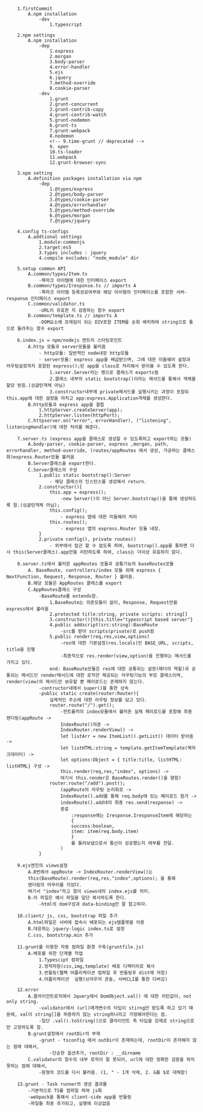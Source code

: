         1.firstCommit
            A.npm installation
                -dev
                    1.typescript
        
        2.npm settings
            A.npm installation
                -dep
                    1.express
                    2.morgan
                    3.body-parser
                    4.error-handler
                    5.ejs
                    6.jquery
                    7.method-override
                    8.cookie-parser
                -dev
                    1.grunt
                    2.grunt-concurrent
                    3.grunt-contrib-copy
                    4.grunt-contrib-watch
                    5.grunt-nodemon
                    6.grunt-ts
                    7.grunt-webpack
                    8.nodemon
                    <!-- 9.time-grunt // deprecated -->
                    9. open
                    10.ts-loader
                    11.webpack
                    12.grunt-browser-sync
        
        3.npm setting
            A.definition packages installation via npm
                -dep
                    1.@types/express
                    2.@types/body-parser
                    3.@types/cookie-parser
                    4.@types/errorhandler
                    5.@types/method-override
                    6.@types/morgan
                    7.@types/jquery
        
        4.config ts-configs
            A.addtional settings
                1.module:commonjs
                2.target:es5
                3.types includes : jquery
                4.compile excludes: "node_module" dir

        5.setup common API
            A.common/types/Item.ts
                -북마크 아이템에 대한 인터페이스 export
            B.common/types/Iresponse.ts // imports A
                -북마크 아이템 등록성공여부와 해당 아이템의 인터페이스를 포함한 서버-response 인터페이스 export
            C.common/validator.ts
                -URL이 유효한 지 검증하는 함수 export
            D.common/template.ts // imports A
                -DOM요소에 프레임이 되는 DIV포함 ITEM을 순회 배치하여 string으로 통으로 돌려주는 함수 export

        6.index.js = npm/nodejs 엔트리 스타팅포인트
            A.http 모듈과 server모듈을 불러옴
                - http모듈: 일반적인 node내장 http모듈
                - server모듈: express app을 배급받으며, 그에 대한 미들웨어 설정과 라우팅설정까지 포함된 express();된 app을 class로 처리해서 받아올 수 있도록 한다.
                    1.server.Server라는 명으로 클래스가 exports됨
                    2.클래스 내부의 static bootstrap()이라는 매서드를 통해서 객체를 할당 받음.(싱글턴객체 아님)
                    3.constructor내부에 private메서드를 실행시키는 과정이 포함되 this.app에 대한 설정을 마치고 app:express.Application객체를 생성한다.
            B.http모듈과 express app을 결합
                1.httpServer.createServer(app);
                2.httpServer.listen(httpPort);
            C.httpserver.on("error", errorHandler), ("listening", listeningHandler)에 대한 처리를 해준다.

        7.server.ts (express app을 클래스로 생성할 수 있도록하고 export하는 모듈)
            A.body-parser, cookie-parser, express ,morgan, path, errorhandler, method-override, (routes/appRoutes 에서 생성, 가공하는 클래스화)express.Router모듈 불러옴
            B.Server클래스을 export한다.
            C.Server클래스의 구성
                1.public static bootstrap():Server
                    - 해당 클래스의 인스턴스를 생성해서 return.
                2.constructor(){
                    this.app = express();
                        -new Server()이 아닌 Server.bootstrap()을 통해 생성하도록 함.(싱글턴객체 아님);
                    this.config();
                        - express 앱에 대한 미들웨어 처리
                    this.routes();
                        - express 앱의 express.Router 모듈 내장.
                }
                2.private config(), private routes()
                    - 외부에서 접근 할 수 없도록 하여, bootstrap().app을 통하면 다시 this(Server클래스).app만을 리턴하도록 하여, class는 더이상 유효하지 않다. 
            
        8.server.ts에서 불러온 appRoutes 모듈과 공통기능의 baseRoutes모듈
            A. BaseRoute, controllers/index 모듈 외에 express { NextFunction, Request, Response, Router } 불러옴.
            B.해당 모듈은 AppRoutes 클래스를 export
            C.AppRoutes클래스 구성
                -BaseRoute를 extends함.
                    1.BaseRoute는 의존모듈이 없이, Response, Request만을 express에서 불러옴
                    2.protected title:string, private scripts: string[]
                    3.constructor(){this.title="typescript based server"}
                    4.public addscript(src:string):BaseRoute
                        -src를 받아 scripts(private)로 push함
                    5.public render(req,res,view,options)
                        -res에 대한 기본설정(res.locals)인 BASE_URL, scripts, title을 진행
                        -최종적으로 res.render(view,option)을 진행하는 메서드를 가지고 있다.
                    end: BaseRoute모듈은 res에 대한 공통되는 설정(헤더의 역할)과 공통되는 메서드인 render메서드에 대한 로직만 제공되는 라우팅기능의 부모 클래스이며, render(view)의 메서드만 보유할 뿐 페이로드는 존재하지 않는다.
                -contructor내에서 super()을 통한 상속
                -public static create(router:Router){
                    실제적인 주소에 대한 라우팅 정보를 담고 있다. 
                    router.route("/").get();
                        -컨트롤러의 index모듈에서 불러온 실제 페이로드를 포함해 최종 렌더링(appRoute ->
                        IndexRoute()의존 ->
                        IndexRouter.renderView() ->
                        let listArr = new ItemList().getList() 데이터 받아옴 ->
                        let listHTML:string = template.getItemTemplate(북마크데이터) ->
                        let options:Object = { title:title, listHTML: listHTML} 구성 ->
                        this.render(req,res,"index", options) ->
                        여기서 this.render은 BaseRoutes.render()을 향함)
                    router.route("/add").post();
                        (appRoute의 라우팅 논리회로 ->
                        IndexRoute().add를 통해 req.body에 있는 페이로드 첨가 ->
                        indexRoute().add내의 최종 res.send(response) ->
                        종료
                            :response에는 Iresponse.IresponseItem에 해당하는 
                            {
                            success:boolean,
                            item: item(req.body.item)
                            }
                            를 돌려보냄으로서 통신이 성공했는지 여부를 전달.
                        )
                }

        9.ejs엔진의 views설정
            A.8번에서 appRoute -> IndexRouter.renderView()는 
            this(BaseRoute).render(req,res,"index",options); 을 통해
            렌더링의 마무리를 지었다.
            여기서 "index"라고 함이 views내의 index.ejs를 의미.
            B.이 파일은 예시 파일을 일단 복사하도록 한다.
                -html의 dom구성과 data-binding만 잘 참고하자.
            
        10.client/ js, css, bootstrap 파일 추가
            A.html파일은 서버에 접속시 배포되는 ejs템플렛을 이용
            B.대응하는 jquery-logic index.ts로 설정
            C.css, bootstrap.min 추가
        
        11.grunt를 이용한 자동 컴파일 환경 구축(gruntfile.js)
            A.배포를 위한 단계별 작업
                1.Typescipt 컴파일
                2.정적자원(css,img,template) 배포 디렉터리로 복사
                3.번들링(웹팩 어플리케이션 컴파일 후 번들링후 dist에 저장)
                4.어플리케이션  실행(브라우저 콘솔, 서버CLI를 통한 디버깅)
        
        12.error
            A.클라이언트로직에서 Jquery에서 DomObject.val() 에 대한 리턴값이, not only string.
                -validator에서 (url)매개변수의 타입이 stirng만 받도록 하고 있기 때문에, val이 string[]을 허용하지 않는 string하나라고 가정해야한다는 점.
                -일단 .val().toString()으로 클라이언트 측 타입을 강제로 string으로만 고정하도록 함.
            B.grunt설정에서 rootDir의 부재
                -grunt - tsconfig 에서 outDir이 존재하는데, rootDir이 존자해지 않는 점에 대해서,
                    -단순한 옵션추가, rootDir : __dirname
            C.validator의 함수의 내부 로직이 잘 못되어, url에 대한 정확한 검증을 하지 못하는 점에 대해서,
                -원형의 코드를 다시 불러옴. (1, " - 1개 삭제, 2. &를 $로 대체함)

        13.grunt - Task runner의 생성 결과물
            -기본적으로 TS를 컴파일 하여 js화
            -webpack을 통해서 client-side app을 번들링
            -파일들 최종 추가되고, 실행에 이상없음